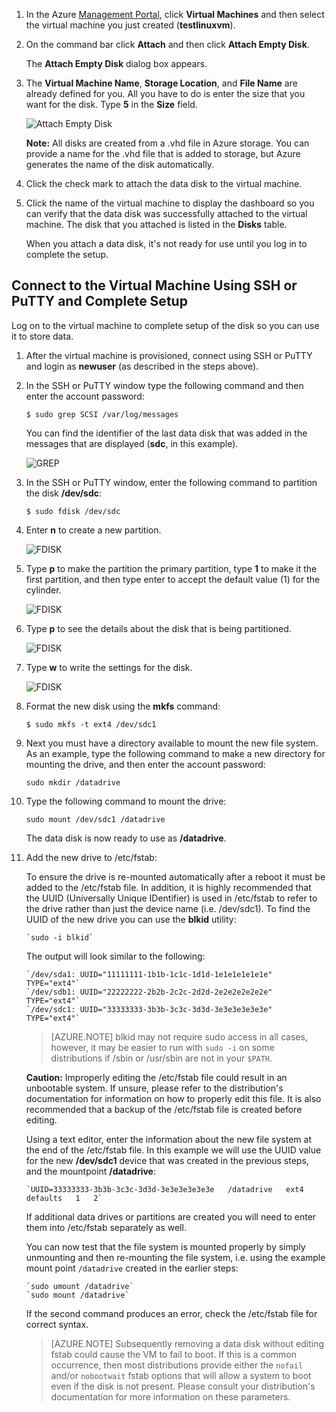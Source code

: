 1. In the Azure [Management Portal](http://manage.windowsazure.cn), click **Virtual Machines** and then select the virtual machine you just created (**testlinuxvm**).
2. On the command bar click **Attach** and then click **Attach Empty Disk**.
   
    The **Attach Empty Disk** dialog box appears.
3. The **Virtual Machine Name**, **Storage Location**, and **File Name** are already defined for you. All you have to do is enter the size that you want for the disk. Type **5** in the **Size** field.
   
    ![Attach Empty Disk][Image2]
   
    **Note:** All disks are created from a .vhd file in Azure storage. You can provide a name for the .vhd file that is added to storage, but Azure generates the name of the disk automatically.
4. Click the check mark to attach the data disk to the virtual machine.
5. Click the name of the virtual machine to display the dashboard so you can verify that the data disk was successfully attached to the virtual machine. The disk that you attached is listed in the **Disks** table.
   
    When you attach a data disk, it's not ready for use until you log in to complete the setup.

## Connect to the Virtual Machine Using SSH or PuTTY and Complete Setup
Log on to the virtual machine to complete setup of the disk so you can use it to store data.

1. After the virtual machine is provisioned, connect using SSH or PuTTY and login as **newuser** (as described in the steps above).    
2. In the SSH or PuTTY window type the following command and then enter the account password:
   
    `$ sudo grep SCSI /var/log/messages`
   
    You can find the identifier of the last data disk that was added in the messages that are displayed (**sdc**, in this example).
   
    ![GREP][Image4]
3. In the SSH or PuTTY window, enter the following command to partition the disk **/dev/sdc**:
   
    `$ sudo fdisk /dev/sdc`
4. Enter **n** to create a new partition.
   
    ![FDISK][Image5]
5. Type **p** to make the partition the primary partition, type **1** to make it the first partition, and then type enter to accept the default value (1) for the cylinder.
   
    ![FDISK][Image6]
6. Type **p** to see the details about the disk that is being partitioned.
   
    ![FDISK][Image7]
7. Type **w** to write the settings for the disk.
   
    ![FDISK][Image8]
8. Format the new disk using the **mkfs** command:
   
    `$ sudo mkfs -t ext4 /dev/sdc1`
9. Next you must have a directory available to mount the new file system. As an example, type the following command to make a new directory for mounting the drive, and then enter the account password:
   
    `sudo mkdir /datadrive`
10. Type the following command to mount the drive:
    
    `sudo mount /dev/sdc1 /datadrive`
    
    The data disk is now ready to use as **/datadrive**.
11. Add the new drive to /etc/fstab:
    
    To ensure the drive is re-mounted automatically after a reboot it must be added to the /etc/fstab file. In addition, it is highly recommended that the UUID (Universally Unique IDentifier) is used in /etc/fstab to refer to the drive rather than just the device name (i.e. /dev/sdc1). To find the UUID of the new drive you can use the **blkid** utility:
    
        `sudo -i blkid`
    
    The output will look similar to the following:
    
        `/dev/sda1: UUID="11111111-1b1b-1c1c-1d1d-1e1e1e1e1e1e" TYPE="ext4"`
        `/dev/sdb1: UUID="22222222-2b2b-2c2c-2d2d-2e2e2e2e2e2e" TYPE="ext4"`
        `/dev/sdc1: UUID="33333333-3b3b-3c3c-3d3d-3e3e3e3e3e3e" TYPE="ext4"`
    
    > [AZURE.NOTE]
    > blkid may not require sudo access in all cases, however, it may be easier to run with `sudo -i` on some distributions if /sbin or /usr/sbin are not in your `$PATH`.
    > 
    > 
    
    **Caution:** Improperly editing the /etc/fstab file could result in an unbootable system. If unsure, please refer to the distribution's documentation for information on how to properly edit this file. It is also recommended that a backup of the /etc/fstab file is created before editing.
    
    Using a text editor, enter the information about the new file system at the end of the /etc/fstab file.  In this example we will use the UUID value for the new **/dev/sdc1** device that was created in the previous steps, and the mountpoint **/datadrive**:
    
        `UUID=33333333-3b3b-3c3c-3d3d-3e3e3e3e3e3e   /datadrive   ext4   defaults   1   2`
    
    If additional data drives or partitions are created you will need to enter them into /etc/fstab separately as well.
    
    You can now test that the file system is mounted properly by simply unmounting and then re-mounting the file system, i.e. using the example mount point `/datadrive` created in the earlier steps: 
    
        `sudo umount /datadrive`
        `sudo mount /datadrive`
    
    If the second command produces an error, check the /etc/fstab file for correct syntax.

    >[AZURE.NOTE] Subsequently removing a data disk without editing fstab could cause the VM to fail to boot. If this is a common occurrence, then most distributions provide either the `nofail` and/or `nobootwait` fstab options that will allow a system to boot even if the disk is not present. Please consult your distribution's documentation for more information on these parameters.


[Image2]: ./media/attach-data-disk-centos-vm-in-portal/AttachDataDiskLinuxVM2.png
[Image4]: ./media/attach-data-disk-centos-vm-in-portal/GrepScsiMessages.png
[Image5]: ./media/attach-data-disk-centos-vm-in-portal/fdisk1.png
[Image6]: ./media/attach-data-disk-centos-vm-in-portal/fdisk2.png
[Image7]: ./media/attach-data-disk-centos-vm-in-portal/fdisk3.png
[Image8]: ./media/attach-data-disk-centos-vm-in-portal/fdisk4.png
[Image9]: ./media/attach-data-disk-centos-vm-in-portal/mkfs.png

